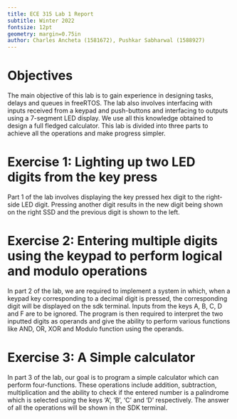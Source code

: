 ```yaml
---
title: ECE 315 Lab 1 Report
subtitle: Winter 2022
fontsize: 12pt
geometry: margin=0.75in
author: Charles Ancheta (1581672), Pushkar Sabharwal (1588927)
---
```


# Objectives

The main objective of this lab is to gain experience in designing tasks, delays and queues in freeRTOS. The lab also involves interfacing with inputs received from a keypad and push-buttons and interfacing to outputs using a 7-segment LED display. We use all this knowledge obtained to design a full fledged calculator. This lab is divided into three parts to achieve all the operations and make progress simpler.

# Exercise 1: Lighting up two LED digits from the key press

Part 1 of the lab involves displaying the key pressed hex digit to the right-side LED digit. Pressing another digit results in the new digit being shown on the right SSD and the previous digit is shown to the left.

# Exercise 2: Entering multiple digits using the keypad to perform logical and modulo operations

In part 2 of the lab, we are required to implement a system in which, when a keypad key corresponding to a decimal digit is pressed, the corresponding digit will be displayed on the sdk terminal. Inputs from the keys A, B, C, D and F are to be ignored. The program is then required to interpret the two inputted digits as operands and give the ability to perform various functions like AND, OR, XOR and Modulo function using the operands.

# Exercise 3: A Simple calculator

In part 3 of the lab, our goal is to program a simple calculator which can perform four-functions. These operations include addition, subtraction, multiplication and the ability to check if the entered number is a palindrome which is selected using the keys ‘A’, ‘B’, ‘C’ and ‘D’ respectively. The answer of all the operations will be shown in the SDK terminal.

